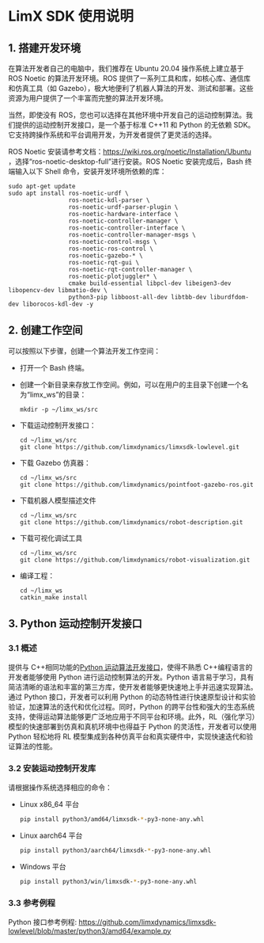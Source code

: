 # LimX SDK 使用说明

## 1. 搭建开发环境

在算法开发者自己的电脑中，我们推荐在 Ubuntu 20.04 操作系统上建立基于 ROS Noetic 的算法开发环境。ROS 提供了一系列工具和库，如核心库、通信库和仿真工具（如 Gazebo），极大地便利了机器人算法的开发、测试和部署。这些资源为用户提供了一个丰富而完整的算法开发环境。

当然，即使没有 ROS，您也可以选择在其他环境中开发自己的运动控制算法。我们提供的运动控制开发接口，是一个基于标准 C++11 和 Python 的无依赖 SDK。它支持跨操作系统和平台调用开发，为开发者提供了更灵活的选择。

ROS Noetic 安装请参考文档：https://wiki.ros.org/noetic/Installation/Ubuntu ，选择“ros-noetic-desktop-full”进行安装。ROS Noetic 安装完成后，Bash 终端输入以下 Shell 命令，安装开发环境所依赖的库：

```
sudo apt-get update
sudo apt install ros-noetic-urdf \
                 ros-noetic-kdl-parser \
                 ros-noetic-urdf-parser-plugin \
                 ros-noetic-hardware-interface \
                 ros-noetic-controller-manager \
                 ros-noetic-controller-interface \
                 ros-noetic-controller-manager-msgs \
                 ros-noetic-control-msgs \
                 ros-noetic-ros-control \
                 ros-noetic-gazebo-* \
                 ros-noetic-rqt-gui \
                 ros-noetic-rqt-controller-manager \
                 ros-noetic-plotjuggler* \
                 cmake build-essential libpcl-dev libeigen3-dev libopencv-dev libmatio-dev \
                 python3-pip libboost-all-dev libtbb-dev liburdfdom-dev liborocos-kdl-dev -y
```

## 2. 创建工作空间

可以按照以下步骤，创建一个算法开发工作空间：

- 打开一个 Bash 终端。

- 创建一个新目录来存放工作空间。例如，可以在用户的主目录下创建一个名为“limx_ws”的目录：

  ```
  mkdir -p ~/limx_ws/src
  ```

- 下载运动控制开发接口：

  ```
  cd ~/limx_ws/src
  git clone https://github.com/limxdynamics/limxsdk-lowlevel.git
  ```

- 下载 Gazebo 仿真器：

  ```
  cd ~/limx_ws/src
  git clone https://github.com/limxdynamics/pointfoot-gazebo-ros.git
  ```

- 下载机器人模型描述文件

  ```
  cd ~/limx_ws/src
  git clone https://github.com/limxdynamics/robot-description.git
  ```

- 下载可视化调试工具

  ```
  cd ~/limx_ws/src
  git clone https://github.com/limxdynamics/robot-visualization.git
  ```

- 编译工程：

  ```
  cd ~/limx_ws
  catkin_make install
  ```


## 3. Python 运动控制开发接口

### 3.1 概述

提供与 C++相同功能的[Python 运动算法开发接口](https://github.com/limxdynamics/limxsdk-lowlevel/tree/master/python3)，使得不熟悉 C++编程语言的开发者能够使用 Python 进行运动控制算法的开发。Python 语言易于学习，具有简洁清晰的语法和丰富的第三方库，使开发者能够更快速地上手并迅速实现算法。通过 Python 接口，开发者可以利用 Python 的动态特性进行快速原型设计和实验验证，加速算法的迭代和优化过程。同时，Python 的跨平台性和强大的生态系统支持，使得运动算法能够更广泛地应用于不同平台和环境。此外，RL（强化学习）模型的快速部署到仿真和真机环境中也得益于 Python 的灵活性，开发者可以使用 Python 轻松地将 RL 模型集成到各种仿真平台和真实硬件中，实现快速迭代和验证算法的性能。

### 3.2 安装运动控制开发库

请根据操作系统选择相应的命令：

- Linux x86_64 平台

  ```Bash
  pip install python3/amd64/limxsdk-*-py3-none-any.whl
  ```

- Linux aarch64 平台

  ```Bash
  pip install python3/aarch64/limxsdk-*-py3-none-any.whl
  ```

- Windows  平台

  ```Bash
  pip install python3/win/limxsdk-*-py3-none-any.whl
  ```

### 3.3 参考例程

Python 接口参考例程: https://github.com/limxdynamics/limxsdk-lowlevel/blob/master/python3/amd64/example.py
